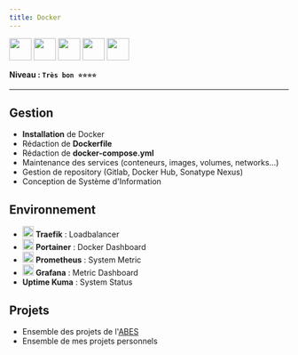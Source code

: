```yaml
---
title: Docker
---
```


<img src="https://cdn.jsdelivr.net/gh/devicons/devicon/icons/docker/docker-original.svg" width="40" />
<img src="https://cdn.jsdelivr.net/gh/devicons/devicon/icons/traefikproxy/traefikproxy-original.svg" width="40" />
<img src="https://cdn.jsdelivr.net/gh/devicons/devicon/icons/portainer/portainer-original.svg" width="40" />
<img src="https://cdn.jsdelivr.net/gh/devicons/devicon/icons/prometheus/prometheus-original.svg" width="40" />
<img src="https://cdn.jsdelivr.net/gh/devicons/devicon/icons/grafana/grafana-original.svg" width="40" />

**Niveau : `Très bon ⭐⭐⭐⭐`**

---

## Gestion

-   **Installation** de Docker
-   Rédaction de **Dockerfile**
-   Rédaction de **docker-compose.yml**
-   Maintenance des services (conteneurs, images, volumes, networks...)
-   Gestion de repository (Gitlab, Docker Hub, Sonatype Nexus)
-   Conception de Système d'Information

## Environnement

-   <img src="https://cdn.jsdelivr.net/gh/devicons/devicon/icons/traefikproxy/traefikproxy-original.svg" width="20" /> **Traefik** : Loadbalancer
-   <img src="https://cdn.jsdelivr.net/gh/devicons/devicon/icons/portainer/portainer-original.svg" width="20" /> **Portainer** : Docker Dashboard
-   <img src="https://cdn.jsdelivr.net/gh/devicons/devicon/icons/prometheus/prometheus-original.svg" width="20" /> **Prometheus** : System Metric
-   <img src="https://cdn.jsdelivr.net/gh/devicons/devicon/icons/grafana/grafana-original.svg" width="20" /> **Grafana** : Metric Dashboard
-   **Uptime Kuma** : System Status

## Projets

-   Ensemble des projets de l'[ABES](../../../03-experiences/01-abes/index.md)
-   Ensemble de mes projets personnels
